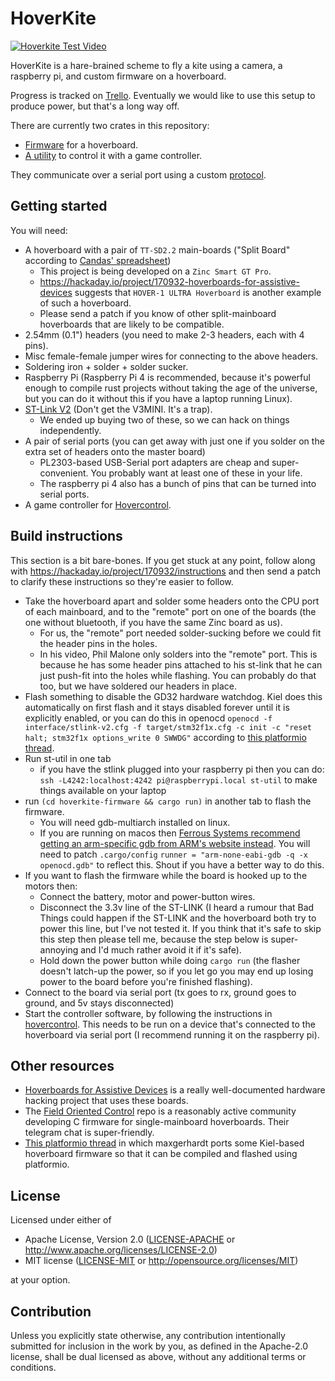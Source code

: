 # HoverKite

[![Hoverkite Test Video](https://img.youtube.com/vi/v4giks0vXq8/0.jpg)](https://youtube.com/shorts/v4giks0vXq8?feature=share)

HoverKite is a hare-brained scheme to fly a kite using a camera, a raspberry pi, and custom firmware
on a hoverboard.

Progress is tracked on [Trello](https://trello.com/b/v4vMHzf9/kite-power-generation). Eventually we
would like to use this setup to produce power, but that's a long way off.

There are currently two crates in this repository:

- [Firmware](./cross/hoverkite-firmware) for a hoverboard.
- [A utility](./hovercontrol) to control it with a game controller.

They communicate over a serial port using a custom [protocol](docs/protocol.md).

## Getting started

You will need:

- A hoverboard with a pair of `TT-SD2.2` main-boards ("Split Board" according to [Candas' spreadsheet](https://docs.google.com/spreadsheets/d/1Vs3t2W8_z7E93Ij0pwx_cKzxzKSvjW1n1t_40CXV3ik/edit#gid=0))
  - This project is being developed on a `Zinc Smart GT Pro`.
  - https://hackaday.io/project/170932-hoverboards-for-assistive-devices suggests that `HOVER-1 ULTRA Hoverboard` is another example of such a hoverboard.
  - Please send a patch if you know of other split-mainboard hoverboards that are likely to be compatible.
- 2.54mm (0.1") headers (you need to make 2-3 headers, each with 4 pins).
- Misc female-female jumper wires for connecting to the above headers.
- Soldering iron + solder + solder sucker.
- Raspberry Pi (Raspberry Pi 4 is recommended, because it's powerful enough to compile rust projects without taking the age of the universe, but you can do it without this if you have a laptop running Linux).
- [ST-Link V2](https://thepihut.com/products/st-link-stm8-stm32-v2-programmer-emulator) (Don't get the V3MINI. It's a trap).
  - We ended up buying two of these, so we can hack on things independently.
- A pair of serial ports (you can get away with just one if you solder on the extra set of headers onto the master board)
  - PL2303-based USB-Serial port adapters are cheap and super-convenient. You probably want at least one of these in your life.
  - The raspberry pi 4 also has a bunch of pins that can be turned into serial
    ports.
- A game controller for [Hovercontrol](./hovercontrol).

## Build instructions

This section is a bit bare-bones. If you get stuck at any point, follow along with https://hackaday.io/project/170932/instructions and then send a patch to clarify these instructions so they're easier to follow.

- Take the hoverboard apart and solder some headers onto the CPU port of each mainboard, and to the "remote" port on one of the boards (the one without bluetooth, if you have the same Zinc board as us).
  - For us, the "remote" port needed solder-sucking before we could fit the header pins in the holes.
  - In his video, Phil Malone only solders into the "remote" port. This is because he has some header pins attached to his st-link that he can just push-fit into the holes while flashing. You can probably do that too, but we have soldered our headers in place.
- Flash something to disable the GD32 hardware watchdog. Kiel does this automatically on first flash and it stays disabled forever until it is explicitly enabled, or you can do this in openocd `openocd -f interface/stlink-v2.cfg -f target/stm32f1x.cfg -c init -c "reset halt; stm32f1x options_write 0 SWWDG"` according to [this platformio thread](https://community.platformio.org/t/library-for-gd32f130c8/7410/10).
- Run st-util in one tab
  - if you have the stlink plugged into your raspberry pi then you can do:
    `ssh -L4242:localhost:4242 pi@raspberrypi.local st-util` to make things available on your laptop
- run `(cd hoverkite-firmware && cargo run)` in another tab to flash the firmware.
  - You will need gdb-multiarch installed on linux.
  - If you are running on macos then [Ferrous Systems recommend getting an arm-specific gdb from ARM's website instead](https://github.com/ferrous-systems/embedded-trainings/blob/master/INSTALL.md#arm-none-eabi-gdb). You will need to patch `.cargo/config` `runner = "arm-none-eabi-gdb -q -x openocd.gdb"` to reflect this. Shout if you have a better way to do this.
- If you want to flash the firmware while the board is hooked up to the motors then:
  - Connect the battery, motor and power-button wires.
  - Disconnect the 3.3v line of the ST-LINK (I heard a rumour that Bad Things could happen if the ST-LINK and the hoverboard both try to power this line, but I've not tested it. If you think that it's safe to skip this step then please tell me, because the step below is super-annoying and I'd much rather avoid it if it's safe).
  - Hold down the power button while doing `cargo run` (the flasher doesn't latch-up the power, so if you let go you may end up losing power to the board before you're finished flashing).
- Connect to the board via serial port (tx goes to rx, ground goes to ground, and 5v stays disconnected)
- Start the controller software, by following the instructions in [hovercontrol](./hovercontrol). This needs to be run on a device that's connected to the hoverboard via serial port (I recommend running it on the raspberry pi).

## Other resources

- [Hoverboards for Assistive Devices](https://hackaday.io/project/170932-hoverboards-for-assistive-devices) is a really well-documented hardware hacking project that uses these boards.
- The [Field Oriented Control](https://github.com/EmanuelFeru/hoverboard-firmware-hack-FOC) repo is a reasonably active community developing C firmware for single-mainboard hoverboards. Their telegram chat is super-friendly.
- [This platformio thread](https://community.platformio.org/t/library-for-gd32f130c8/7410) in which maxgerhardt ports some Kiel-based hoverboard firmware so that it can be compiled and flashed using platformio.

## License

Licensed under either of

- Apache License, Version 2.0
  ([LICENSE-APACHE](LICENSE-APACHE) or http://www.apache.org/licenses/LICENSE-2.0)
- MIT license
  ([LICENSE-MIT](LICENSE-MIT) or http://opensource.org/licenses/MIT)

at your option.

## Contribution

Unless you explicitly state otherwise, any contribution intentionally submitted for inclusion in the
work by you, as defined in the Apache-2.0 license, shall be dual licensed as above, without any
additional terms or conditions.
